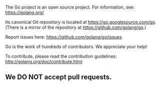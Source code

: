 The Go project is an open source project.
For information, see: https://golang.org/

Its canonical Git repository is located at https://go.googlesource.com/go.
(There is a mirror of the repository at https://github.com/golang/go.)

Report issues here: https://github.com/golang/go/issues

Go is the work of hundreds of contributors. We appreciate your help!

To contribute, please read the contribution guidelines:
	http://golang.org/doc/contribute.html

## We DO NOT accept pull requests.

